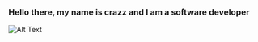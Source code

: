 ### Hello there, my name is crazz and I am a software developer 
![Alt Text](/images/content/34341808/45800cf790f648a928bb8a8e0e3e8680.gif)

<!--
**DevCrazz/DevCrazz** is a ✨ _special_ ✨ repository because its `README.md` (this file) appears on your GitHub profile.

Here are some ideas to get you started:

- 🔭 I’m currently working on ...
- 🌱 I’m currently learning ...
- 👯 I’m looking to collaborate on ...
- 🤔 I’m looking for help with ...
- 💬 Ask me about ...
- 📫 How to reach me: ...
- 😄 Pronouns: ...
- ⚡ Fun fact: ...
-->
